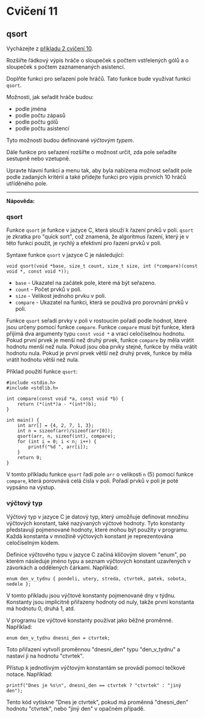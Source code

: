# Cvičení 11
## qsort

Vycházejte z [příkladu 2 cvičení 10](https://github.com/hridel/fei23-cv10-p2).

Rozšiřte řádkový výpis hráče o sloupeček s počtem vstřelených gólů a o sloupeček s počtem zaznamenaných asistencí.

Doplňte funkci pro seřazení pole hráčů. Tato funkce bude využívat funkci `qsort`.

Možnosti, jak seřadit hráče budou:

* podle jména
* podle počtu zápasů
* podle počtu gólů
* podle počtu asistencí

Tyto možnosti budou definované _výčtovým typem_.

Dále funkce pro seřazení rozšiřte o možnost určit, zda pole seřadíte sestupně nebo vzetupně.

Upravte hlavní funkci a menu tak, aby byla nabízena možnost seřadit pole podle zadaných kritérií
a také přidejte funkci pro výpis prvních 10 hráčů utříděného pole.

---

**Nápověda:**

### qsort

Funkce `qsort` je funkce v jazyce C, která slouží k řazení prvků v poli. `qsort` je zkratka pro "quick sort",
což znamená, že algoritmus řazení, který je v této funkci použit, je rychlý a efektivní pro řazení prvků v poli.

Syntaxe funkce `qsort` v jazyce C je následující:

```
void qsort(void *base, size_t count, size_t size, int (*compare)(const void *, const void *));
```

- `base` - Ukazatel na začátek pole, které má být seřazeno.
- `count` - Počet prvků v poli.
- `size` - Velikost jednoho prvku v poli.
- `compare` - Ukazatel na funkci, která se používá pro porovnání prvků v poli.

Funkce `qsort` seřadí prvky v poli v rostoucím pořadí podle hodnot, které jsou určeny pomocí funkce `compare`. Funkce `compare` musí být funkce, která přijímá dva argumenty typu `const void *` a vrací celočíselnou hodnotu. Pokud první prvek je menší než druhý prvek, funkce `compare` by měla vrátit hodnotu menší než nula. Pokud jsou oba prvky stejné, funkce by měla vrátit hodnotu nula. Pokud je první prvek větší než druhý prvek, funkce by měla vrátit hodnotu větší než nula.

Příklad použití funkce `qsort`:

```
#include <stdio.h>
#include <stdlib.h>

int compare(const void *a, const void *b) {
    return (*(int*)a - *(int*)b);
}

int main() {
    int arr[] = {4, 2, 7, 1, 3};
    int n = sizeof(arr)/sizeof(arr[0]);
    qsort(arr, n, sizeof(int), compare);
    for (int i = 0; i < n; i++) {
        printf("%d ", arr[i]);
    }
    return 0;
}
```

V tomto příkladu funkce `qsort` řadí pole `arr` o velikosti `n` (5) pomocí funkce `compare`, která porovnává celá čísla v poli. Pořadí prvků v poli je poté vypsáno na výstup.

### výčtový typ

Výčtový typ v jazyce C je datový typ, který umožňuje definovat množinu výčtových konstant, také nazývaných výčtové hodnoty. Tyto konstanty představují pojmenované hodnoty, které mohou být použity v programu. Každá konstanta v množině výčtových konstant je reprezentována celočíselným kódem.

Definice výčtového typu v jazyce C začíná klíčovým slovem "enum", po kterém následuje jméno typu a seznam výčtových konstant uzavřených v závorkách a oddělených čárkami. Například:

```
enum den_v_tydnu { pondeli, utery, streda, ctvrtek, patek, sobota, nedele };
```

V tomto příkladu jsou výčtové konstanty pojmenované dny v týdnu. Konstanty jsou implicitně přiřazeny hodnoty od nuly, takže první konstanta má hodnotu 0, druhá 1, atd.

V programu lze výčtové konstanty používat jako běžné proměnné. Například:

```
enum den_v_tydnu dnesni_den = ctvrtek;
```

Toto přiřazení vytvoří proměnnou "dnesni_den" typu "den_v_tydnu" a nastaví ji na hodnotu "ctvrtek".

Přístup k jednotlivým výčtovým konstantám se provádí pomocí tečkové notace. Například:

```
printf("Dnes je %s\n", dnesni_den == ctvrtek ? "ctvrtek" : "jiný den");
```

Tento kód vytiskne "Dnes je ctvrtek", pokud má proměnná "dnesni_den" hodnotu "ctvrtek", nebo "jiný den" v opačném případě.